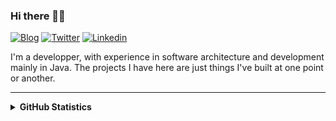 ### Hi there 👋🏻

[![Blog](https://img.shields.io/badge/blog-FFA500?style=for-the-badge&logo=rss&logoColor=white)](https://dmetzler.github.io/)
[![Twitter](https://img.shields.io/badge/Twitter-1DA1F2?style=for-the-badge&logo=twitter&logoColor=white)](https://twitter.com/damienmetzler)
[![Linkedin](https://img.shields.io/badge/LinkedIn-0077B5?style=for-the-badge&logo=linkedin&logoColor=white)](https://www.linkedin.com/in/damienmetzler/)

I'm a developper, with experience in software architecture and development mainly in Java. The projects I have here are just things I've built at one point or another.

---

<details>
  <summary><b>GitHub Statistics</b></summary>
  <div>
    <img height="135px" src="https://github-readme-stats.vercel.app/api?username=damienmetzler&hide_title=true&hide_border=true&show_icons=true&include_all_commits=true&count_private=true&line_height=21&theme=nord" />
    <img height="135px" src="https://github-readme-stats.vercel.app/api/top-langs/?username=damienmetzler&hide=html&hide_title=true&hide_border=true&layout=compact&langs_count=8&theme=nord" />
  </div>
</details>